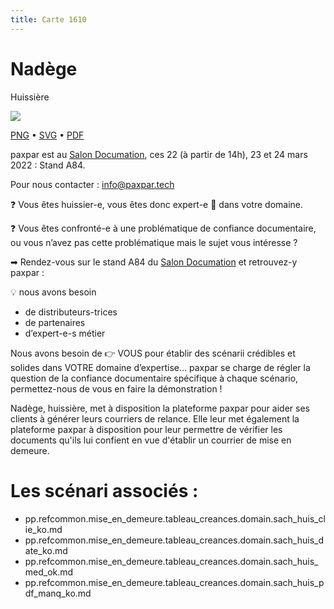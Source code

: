 ```yaml
---
title: Carte 1610
---
```


# Nadège



Huissière


![](https://media.paxpar.tech/ludi/card_1610_recto.png)

[PNG](https://media.paxpar.tech/ludi/card_1610_recto.png) • [SVG](https://media.paxpar.tech/ludi/card_1610_recto.svg) • [PDF](https://media.paxpar.tech/ludi/card_1610_recto.pdf)

paxpar est au [Salon Documation](https://www.documation.fr/info_societe/527/paxpartech.html), ces 22 (à partir de 14h), 23 et 24 mars 2022 : Stand A84.

Pour nous contacter : info@paxpar.tech

❓ Vous êtes huissier-e, vous êtes donc expert-e 👏 dans votre domaine. 

❓ Vous êtes confronté-e à une problématique de confiance documentaire, ou vous n’avez pas cette problématique mais le sujet vous intéresse ? 

➡ Rendez-vous sur le stand A84 du [Salon Documation](https://www.documation.fr/info_societe/527/paxpartech.html) et retrouvez-y paxpar :

💡 nous avons besoin
  - de distributeurs-trices
  - de partenaires
  - d’expert-e-s métier


Nous avons besoin de 👉 VOUS pour établir des scénarii crédibles et solides dans VOTRE domaine d’expertise… paxpar se charge de régler la question de la confiance documentaire spécifique à chaque scénario, permettez-nous de vous en faire la démonstration !

Nadège, huissière, met à disposition la plateforme paxpar pour aider ses clients à générer leurs courriers de relance. Elle leur met également la plateforme paxpar à disposition pour leur permettre de vérifier les documents qu'ils lui confient en vue d'établir un courrier de mise en demeure.

# Les scénari associés :
  - pp.refcommon.mise_en_demeure.tableau_creances.domain.sach_huis_clie_ko.md
  - pp.refcommon.mise_en_demeure.tableau_creances.domain.sach_huis_date_ko.md
  - pp.refcommon.mise_en_demeure.tableau_creances.domain.sach_huis_med_ok.md
  - pp.refcommon.mise_en_demeure.tableau_creances.domain.sach_huis_pdf_manq_ko.md


